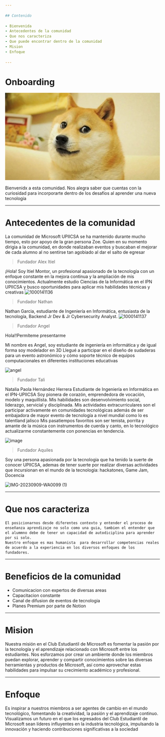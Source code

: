 ```yaml
---

## Contenido

- Bienvenida
- Antecedentes de la comunidad
- Que nos caracteriza
- Que puede encontrar dentro de la comunidad
- Mision
- Enfoque

---
```


# Onboarding

![doge cool jsjs](profile/doge.webp)

Bienvenidx a esta comunidad. 
Nos alegra saber que cuentas con la curiosidad para incorporarte dentro de los desafios al aprender una nueva tecnologia 

---

# Antecedentes de la comunidad 

La comunidad de Microsoft UPIICSA se ha mantenido durante mucho tiempo, esto por apoyo de la gran persona Zoe. 
Quien en su momento dirigia a la comunidad, en donde realizaban eventos y buscaban el mejorar de cada alumno al no sentirse tan agobiado al dar el salto de egresar 
> Fundador  Alex Itiel

¡Hola! Soy Itiel Montor, un profesional apasionado de la tecnología con un enfoque constante en la mejora continua y la ampliación de mis conocimientos. Actualmente estudio Ciencias de la Informática en el IPN UPIICSA y busco oportunidades para aplicar mis habilidades técnicas y creativas
![1000141136](https://github.com/UPIICSOFT/onboarding/assets/87087900/acd85a82-dba4-4216-86d0-2f6c48dae867)

> Fundador  Nathan

Nathan Garcia, estudiante de Ingeniería en Informática, entusiasta de la tecnología, Backend Jr Dev & Jr Cybersecurity Analyst.
![1000141137](https://github.com/UPIICSOFT/onboarding/assets/87087900/5fcb3a63-3beb-4a0a-8acc-06b8908486a1)

> Fundador  Angel

Hola!!Permíteme presentarme

Mi nombre es Angel, soy estudiante de ingeniería en informática y de igual forma soy modelador en 3D Llegué a participar en el diseño de sudaderas para un evento astronómico y cómo soporte técnico de equipos computacionales en diferentes instituciones educativas

![angel](https://github.com/UPIICSOFT/onboarding/assets/87087900/f3d8ba43-0730-4c91-a861-24ae002d32ff)

> Fundador  Tali

 Natalia Paola Hernández Herrera
Estudiante de Ingeniería en Informática en el IPN-UPIICSA
Soy pionera de corazón, emprendedora de vocación, modelo y maquillista.
Mis habilidades son desenvolvimiento social, liderazgo, servicial y disciplinada.
Mis actividades extracurriculares son el participar activamente en comunidades tecnológicas además de ser embajadora de mayor evento de tecnología a nivel mundial como lo es talentland jalisco
Mis pasatiempos favoritos son ser tenista, porrita y amante de la música con instrumentos de cuerda y canto, en lo tecnológico actualizarme constantemente con ponencias en tendencia.

![image](https://github.com/UPIICSOFT/onboarding/assets/87087900/0cca11af-ebbe-4377-934b-c5cd8bf0b16b)



> Fundador  Aquiles

Soy una persona apasionada por la tecnologia que ha tenido la suerte de conocer UPIICSA, ademas de tener suerte por realizar diversas actividades que incursionan en el mundo de la tecnologia: hackatones, Game Jam, Docencia

![IMG-20230909-WA0099 (1)](https://github.com/UPIICSOFT/onboarding/assets/87087900/2bfab5c5-91e5-4598-a7e2-b7e515519680)



---

# Que nos caracteriza 


    El posicionarnos desde diferentes contexto y entender el proceso de enseñanza aprendizaje no solo como una guia, tambien el entender que el alummno debe de tener un capacidad de autodiciplina para aprender por si solo. 
    Nuestro enfoque es mas humanista  para desarrollar competencias reales de acuerdo a la experiencia en los diversos enfoques de los fundadores. 
---


# Beneficios de la comunidad 

- Comunicacion con expertos de diversas areas
- Capacitacion constante
- Canal de difusion de eventos de tecnologia
- Planes Premium por parte de Notion

---

# Mision

Nuestra misión en el Club Estudiantil de Microsoft es fomentar la pasión por la tecnología y el aprendizaje relacionado con Microsoft entre los estudiantes. Nos esforzamos por crear un ambiente donde los miembros puedan explorar, aprender y compartir conocimientos sobre las diversas herramientas y productos de Microsoft, así como aprovechar estas habilidades para impulsar su crecimiento académico y profesional. 

---

# Enfoque 

Es inspirar a nuestros miembros a ser agentes de cambio en el mundo tecnológico, fomentando la creatividad, la pasión y el aprendizaje continuo. Visualizamos un futuro en el que los egresados del Club Estudiantil de Microsoft sean líderes influyentes en la industria tecnológica, impulsando la innovación y haciendo contribuciones significativas a la sociedad
